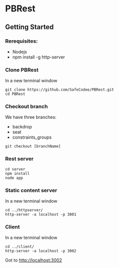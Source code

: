 # PBRest

## Getting Started

### Rerequisites:
* Nodejs
* npm install -g http-server

### Clone PBRest 
In a new terminal window
```
git clone https://github.com/SafeCodee/PBRest.git
cd PBRest
```
### Checkout branch
We have three branches:
* backdrop
* seat
* constraints_groups
```
git checkout [branchName]
```

### Rest server
```
cd server
npm install
node app
```
### Static content server
In a new terminal window
```
cd ../httpserver/
http-server -a localhost -p 3001
```
### Client
In a new terminal window
```
cd ../client/
http-server -a localhost -p 3002
```
Got to [http://localhost:3002](http://localhost:3002)
